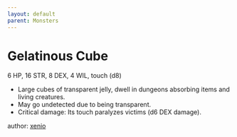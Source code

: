 ```yaml
---
layout: default
parent: Monsters
---
```

# Gelatinous Cube
6 HP, 16 STR, 8 DEX, 4 WIL, touch (d8)  
- Large cubes of transparent jelly, dwell in dungeons absorbing items and living creatures.  
- May go undetected due to being transparent.  
- Critical damage: Its touch paralyzes victims (d6 DEX damage).  

author: [xenio](https://xenioinabottle.blogspot.com)
